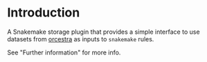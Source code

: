 # Introduction

A Snakemake storage plugin that provides a simple interface to use
datasets from [orcestra](https://orcestra.ca) as inputs to `snakemake` rules.

See "Further information" for more info.
